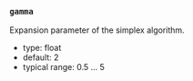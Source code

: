 ### `gamma`

Expansion parameter of the simplex algorithm.

  - type: float
  - default: 2
  - typical range: 0.5 ... 5
